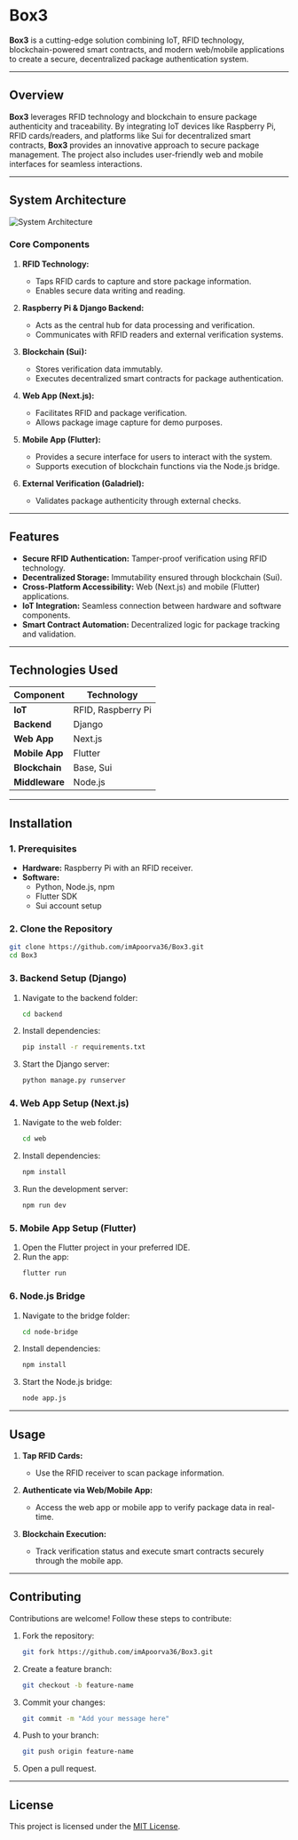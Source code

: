 # **Box3**

**Box3** is a cutting-edge solution combining IoT, RFID technology, blockchain-powered smart contracts, and modern web/mobile applications to create a secure, decentralized package authentication system.

---

## **Overview**

**Box3** leverages RFID technology and blockchain to ensure package authenticity and traceability. By integrating IoT devices like Raspberry Pi, RFID cards/readers, and platforms like Sui for decentralized smart contracts, **Box3** provides an innovative approach to secure package management. The project also includes user-friendly web and mobile interfaces for seamless interactions.

---

## **System Architecture**

![System Architecture](https://github.com/imApoorva36/Box3/raw/main/path/to/architecture_image.jpg)

### **Core Components**

1. **RFID Technology:**

   - Taps RFID cards to capture and store package information.
   - Enables secure data writing and reading.

2. **Raspberry Pi & Django Backend:**

   - Acts as the central hub for data processing and verification.
   - Communicates with RFID readers and external verification systems.

3. **Blockchain (Sui):**

   - Stores verification data immutably.
   - Executes decentralized smart contracts for package authentication.

4. **Web App (Next.js):**

   - Facilitates RFID and package verification.
   - Allows package image capture for demo purposes.

5. **Mobile App (Flutter):**

   - Provides a secure interface for users to interact with the system.
   - Supports execution of blockchain functions via the Node.js bridge.

6. **External Verification (Galadriel):**
   - Validates package authenticity through external checks.

---

## **Features**

- **Secure RFID Authentication:** Tamper-proof verification using RFID technology.
- **Decentralized Storage:** Immutability ensured through blockchain (Sui).
- **Cross-Platform Accessibility:** Web (Next.js) and mobile (Flutter) applications.
- **IoT Integration:** Seamless connection between hardware and software components.
- **Smart Contract Automation:** Decentralized logic for package tracking and validation.

---

## **Technologies Used**

| **Component**  | **Technology**     |
| -------------- | ------------------ |
| **IoT**        | RFID, Raspberry Pi |
| **Backend**    | Django             |
| **Web App**    | Next.js            |
| **Mobile App** | Flutter            |
| **Blockchain** | Base, Sui          |
| **Middleware** | Node.js            |

---

## **Installation**

### **1. Prerequisites**

- **Hardware:** Raspberry Pi with an RFID receiver.
- **Software:**
  - Python, Node.js, npm
  - Flutter SDK
  - Sui account setup

### **2. Clone the Repository**

```bash
git clone https://github.com/imApoorva36/Box3.git
cd Box3
```

### **3. Backend Setup (Django)**

1. Navigate to the backend folder:
   ```bash
   cd backend
   ```
2. Install dependencies:
   ```bash
   pip install -r requirements.txt
   ```
3. Start the Django server:
   ```bash
   python manage.py runserver
   ```

### **4. Web App Setup (Next.js)**

1. Navigate to the web folder:
   ```bash
   cd web
   ```
2. Install dependencies:
   ```bash
   npm install
   ```
3. Run the development server:
   ```bash
   npm run dev
   ```

### **5. Mobile App Setup (Flutter)**

1. Open the Flutter project in your preferred IDE.
2. Run the app:
   ```bash
   flutter run
   ```

### **6. Node.js Bridge**

1. Navigate to the bridge folder:
   ```bash
   cd node-bridge
   ```
2. Install dependencies:
   ```bash
   npm install
   ```
3. Start the Node.js bridge:
   ```bash
   node app.js
   ```

---

## **Usage**

1. **Tap RFID Cards:**

   - Use the RFID receiver to scan package information.

2. **Authenticate via Web/Mobile App:**

   - Access the web app or mobile app to verify package data in real-time.

3. **Blockchain Execution:**
   - Track verification status and execute smart contracts securely through the mobile app.

---

## **Contributing**

Contributions are welcome! Follow these steps to contribute:

1. Fork the repository:
   ```bash
   git fork https://github.com/imApoorva36/Box3.git
   ```
2. Create a feature branch:
   ```bash
   git checkout -b feature-name
   ```
3. Commit your changes:
   ```bash
   git commit -m "Add your message here"
   ```
4. Push to your branch:
   ```bash
   git push origin feature-name
   ```
5. Open a pull request.

---

## **License**

This project is licensed under the [MIT License](LICENSE).
